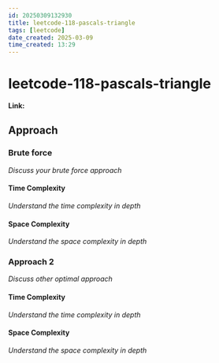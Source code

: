 ```yaml
---
id: 20250309132930
title: leetcode-118-pascals-triangle
tags: [leetcode]
date_created: 2025-03-09
time_created: 13:29
---
```

# leetcode-118-pascals-triangle
**Link:** 

## Approach

### Brute force
_Discuss your brute force approach_
#### Time Complexity
_Understand the time complexity in depth_
#### Space Complexity
_Understand the space complexity in depth_

### Approach 2
_Discuss other optimal approach_
#### Time Complexity
_Understand the time complexity in depth_
#### Space Complexity
_Understand the space complexity in depth_